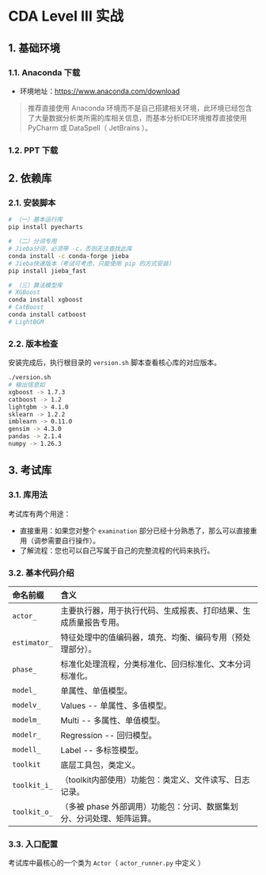 # CDA Level III 实战

## 1. 基础环境

### 1.1. Anaconda 下载

* 环境地址：<https://www.anaconda.com/download>

> 推荐直接使用 Anaconda 环境而不是自己搭建相关环境，此环境已经包含了大量数据分析类所需的库相关信息，而基本分析IDE环境推荐直接使用 PyCharm 或 DataSpell（ JetBrains ）。

### 1.2. PPT 下载

## 2. 依赖库

### 2.1. 安装脚本

```bash
# （一）基本运行库
pip install pyecharts

# （二）分词专用
# Jieba分词，必须带 -c，否则无法查找此库
conda install -c conda-forge jieba
# Jieba快速版本（考试可考虑，只能使用 pip 的方式安装）
pip install jieba_fast

# （三）算法模型库
# XGBoost
conda install xgboost
# CatBoost
conda install catboost
# LightBGM
```

### 2.2. 版本检查

安装完成后，执行根目录的 `version.sh` 脚本查看核心库的对应版本。

```bash
./version.sh
# 输出信息如
xgboost -> 1.7.3
catboost -> 1.2
lightgbm -> 4.1.0
sklearn -> 1.2.2
imblearn -> 0.11.0
gensim -> 4.3.0
pandas -> 2.1.4
numpy -> 1.26.3
```

## 3. 考试库

### 3.1. 库用法

考试库有两个用途：

* 直接重用：如果您对整个 `examination` 部分已经十分熟悉了，那么可以直接重用（调参需要自行操作）。
* 了解流程：您也可以自己写属于自己的完整流程的代码来执行。

### 3.2. 基本代码介绍

|命名前缀| 含义                               |
|:---|:---------------------------------|
|`actor_`| 主要执行器，用于执行代码、生成报表、打印结果、生成质量报告专用。 |
|`estimator_`| 特征处理中的值编码器，填充、均衡、编码专用（预处理部分）。    |
|`phase_` | 标准化处理流程，分类标准化、回归标准化、文本分词标准化。     |
|`model_`| 单属性、单值模型。                        |
|`modelv_`| Values -- 单属性、多值模型。              |
|`modelm_`| Multi -- 多属性、单值模型。               |
|`modelr_`| Regression -- 回归模型。              |
|`modell_`| Label -- 多标签模型。                  |
|`toolkit`| 底层工具包，类定义。                       |
|`toolkit_i_`| （toolkit内部使用）功能包：类定义、文件读写、日志记录。  |
|`toolkit_o_`| （多被 phase 外部调用）功能包：分词、数据集划分、分词处理、矩阵运算。|

### 3.3. 入口配置

考试库中最核心的一个类为 `Actor`（ `actor_runner.py` 中定义 ）